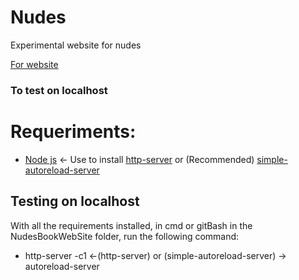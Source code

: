 # Nudes
Experimental website for nudes

<a href="#">For website</a>

### To test on localhost

# Requeriments:
* <a href="https://nodejs.org/en/">Node js</a> <- Use to install <a href="https://www.npmjs.com/package/http-server">http-server</a> or (Recommended) <a href="https://www.npmjs.com/package/simple-autoreload-server">simple-autoreload-server</a>

## Testing on localhost

With all the requirements installed, in cmd or gitBash in the NudesBookWebSite folder, run the following command:

* http-server -c1 <-(http-server) or (simple-autoreload-server) -> autoreload-server
